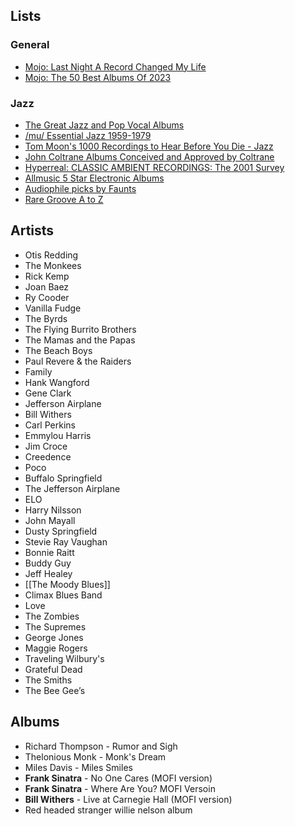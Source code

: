## Lists

### General
- [Mojo: Last Night A Record Changed My Life](https://redacted.ch/collages.php?id=12479)
- [Mojo: The 50 Best Albums Of 2023](https://www.mojo4music.com/articles/stories/the-50-best-albums-of-2023/)

### Jazz
- [The Great Jazz and Pop Vocal Albums](https://redacted.ch/collages.php?id=23602)
- [/mu/ Essential Jazz 1959-1979](https://redacted.ch/collages.php?id=13050)
- [Tom Moon's 1000 Recordings to Hear Before You Die - Jazz](https://redacted.ch/collages.php?id=15477)
- [John Coltrane Albums Conceived and Approved by Coltrane](https://redacted.ch/collages.php?id=13174)
- [Hyperreal: CLASSIC AMBIENT RECORDINGS: The 2001 Survey](https://redacted.ch/collages.php?id=2182)
- [Allmusic 5 Star Electronic Albums](https://redacted.ch/collages.php?id=7351)
- [Audiophile picks by Faunts](https://redacted.ch/collages.php?id=8204)
- [Rare Groove A to Z](https://redacted.ch/collages.php?id=2912)

## Artists
- Otis Redding
- The Monkees
- Rick Kemp
- Joan Baez
- Ry Cooder
- Vanilla Fudge
- The Byrds
- The Flying Burrito Brothers
- The Mamas and the Papas
- The Beach Boys
- Paul Revere & the Raiders
- Family
- Hank Wangford
- Gene Clark
- Jefferson Airplane
- Bill Withers
- Carl Perkins
- Emmylou Harris
- Jim Croce
- Creedence
- Poco
- Buffalo Springfield
- The Jefferson Airplane
- ELO
- Harry Nilsson
- John Mayall
- Dusty Springfield
- Stevie Ray Vaughan
- Bonnie Raitt
- Buddy Guy
- Jeff Healey
- [[The Moody Blues]]
- Climax Blues Band
- Love
- The Zombies
- The Supremes
- George Jones
- Maggie Rogers
- Traveling Wilbury's
- Grateful Dead
- The Smiths
- The Bee Gee’s

## Albums
- Richard Thompson - Rumor and Sigh
- Thelonious Monk - Monk's Dream
- Miles Davis - Miles Smiles
- **Frank Sinatra** - No One Cares (MOFI version)
- **Frank Sinatra** - Where Are You? MOFI Versoin
- **Bill Withers** - Live at Carnegie Hall (MOFI version)
- Red headed stranger willie nelson album